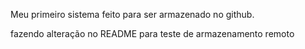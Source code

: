 Meu primeiro sistema feito para ser armazenado no github.

fazendo alteração no README para teste de armazenamento remoto
